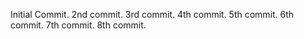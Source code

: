 Initial Commit.
2nd commit.
3rd commit.
4th commit.
5th commit.
6th commit.
7th commit.
8th commit.
